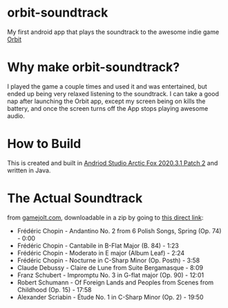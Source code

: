 # orbit-soundtrack
My first android app that plays the soundtrack to the awesome indie game [Orbit](https://play.google.com/store/apps/details?id=com.ChetanSurpur.Orbit)

# Why make orbit-soundtrack?
I played the game a couple times and used it and was entertained, but ended up being very relaxed listening to the soundtrack. I can take a good nap after launching the Orbit app, except my screen being on kills the battery, and once the screen turns off the App stops playing awesome audio.

# How to Build
This is created and built in [Andriod Studio Arctic Fox 2020.3.1 Patch 2](https://developer.android.com/studio) and written in Java.

# The Actual Soundtrack
from [gamejolt.com](https://gamejolt.com/games/orbit-playing-with-gravity/123803), downloadable in a zip by going to [this direct link](https://gamejolt.com/get/soundtrack?game=123803):
- Frédéric Chopin - Andantino No. 2 from 6 Polish Songs, Spring (Op. 74) - 0:00
- Frédéric Chopin - Cantabile in B-Flat Major (B. 84) - 1:23
- Frédéric Chopin - Moderato in E major (Album Leaf) - 2:24
- Frédéric Chopin - Nocturne in C-Sharp Minor (Op. Posth) - 3:58
- Claude Debussy - Claire de Lune from Suite Bergamasque - 8:09
- Franz Schubert - Impromptu No. 3 in G-flat major (Op. 90) - 12:01
- Robert Schumann - Of Foreign Lands and Peoples from Scenes from Childhood (Op. 15) - 17:58
- Alexander Scriabin - Étude No. 1 in C-Sharp Minor (Op. 2) - 19:50

